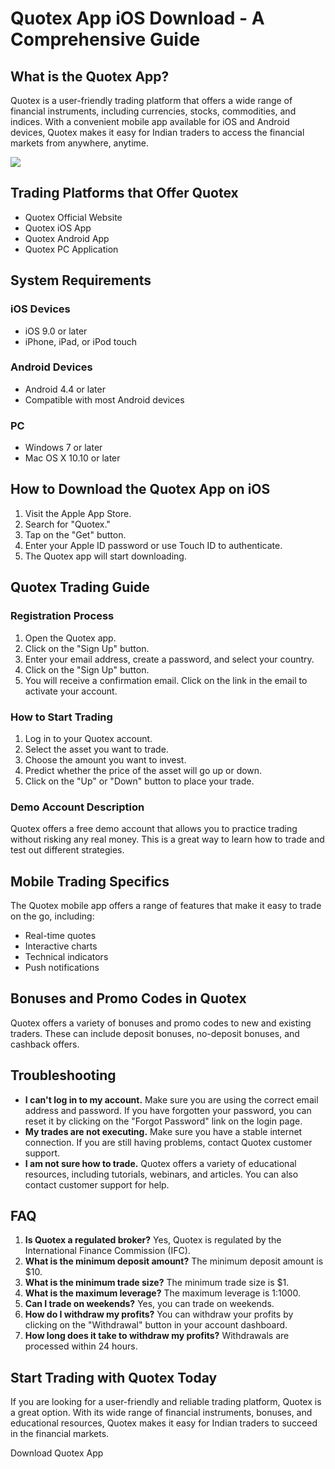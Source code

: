 # Quotex App iOS Download - A Comprehensive Guide

## What is the Quotex App?

Quotex is a user-friendly trading platform that offers a wide range of
financial instruments, including currencies, stocks, commodities, and
indices. With a convenient mobile app available for iOS and Android
devices, Quotex makes it easy for Indian traders to access the financial
markets from anywhere, anytime.

[![](https://static.quotex.io/files/10_en/300_250.jpg)](https://traff.sbs/brokerqxlid)

## Trading Platforms that Offer Quotex

-   Quotex Official Website
-   Quotex iOS App
-   Quotex Android App
-   Quotex PC Application

## System Requirements

### iOS Devices

-   iOS 9.0 or later
-   iPhone, iPad, or iPod touch

### Android Devices

-   Android 4.4 or later
-   Compatible with most Android devices

### PC

-   Windows 7 or later
-   Mac OS X 10.10 or later

## How to Download the Quotex App on iOS

1.  Visit the Apple App Store.
2.  Search for "Quotex."
3.  Tap on the "Get" button.
4.  Enter your Apple ID password or use Touch ID to authenticate.
5.  The Quotex app will start downloading.

## Quotex Trading Guide

### Registration Process

1.  Open the Quotex app.
2.  Click on the "Sign Up" button.
3.  Enter your email address, create a password, and select your
    country.
4.  Click on the "Sign Up" button.
5.  You will receive a confirmation email. Click on the link in the
    email to activate your account.

### How to Start Trading

1.  Log in to your Quotex account.
2.  Select the asset you want to trade.
3.  Choose the amount you want to invest.
4.  Predict whether the price of the asset will go up or down.
5.  Click on the "Up" or "Down" button to place your trade.

### Demo Account Description

Quotex offers a free demo account that allows you to practice trading
without risking any real money. This is a great way to learn how to
trade and test out different strategies.

## Mobile Trading Specifics

The Quotex mobile app offers a range of features that make it easy to
trade on the go, including:

-   Real-time quotes
-   Interactive charts
-   Technical indicators
-   Push notifications

## Bonuses and Promo Codes in Quotex

Quotex offers a variety of bonuses and promo codes to new and existing
traders. These can include deposit bonuses, no-deposit bonuses, and
cashback offers.

## Troubleshooting

-   **I can\'t log in to my account.** Make sure you are using the
    correct email address and password. If you have forgotten your
    password, you can reset it by clicking on the "Forgot
    Password" link on the login page.
-   **My trades are not executing.** Make sure you have a stable
    internet connection. If you are still having problems, contact
    Quotex customer support.
-   **I am not sure how to trade.** Quotex offers a variety of
    educational resources, including tutorials, webinars, and articles.
    You can also contact customer support for help.

## FAQ

1.  **Is Quotex a regulated broker?** Yes, Quotex is regulated by the
    International Finance Commission (IFC).
2.  **What is the minimum deposit amount?** The minimum deposit amount
    is \$10.
3.  **What is the minimum trade size?** The minimum trade size is \$1.
4.  **What is the maximum leverage?** The maximum leverage is 1:1000.
5.  **Can I trade on weekends?** Yes, you can trade on weekends.
6.  **How do I withdraw my profits?** You can withdraw your profits by
    clicking on the "Withdrawal" button in your account dashboard.
7.  **How long does it take to withdraw my profits?** Withdrawals are
    processed within 24 hours.

## Start Trading with Quotex Today

If you are looking for a user-friendly and reliable trading platform,
Quotex is a great option. With its wide range of financial instruments,
bonuses, and educational resources, Quotex makes it easy for Indian
traders to succeed in the financial markets.

Download Quotex App

